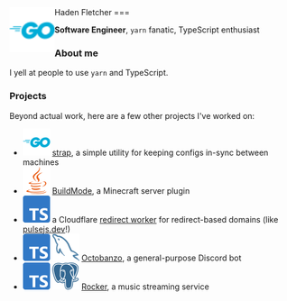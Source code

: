 <img src="meta/img/golang.svg" width="80" height="80" align="left" />
Haden Fletcher
===

**Software Engineer**, `yarn` fanatic, TypeScript enthusiast

### About me

I yell at people to use `yarn` and TypeScript.

### Projects

Beyond actual work, here are a few other projects I've worked on:

- ![go] [strap], a simple utility for keeping configs in-sync between machines
- ![java] [BuildMode], a Minecraft server plugin
- ![ts] a Cloudflare [redirect worker][redirect-worker] for redirect-based domains (like [pulsejs.dev][pulse]!)
- ![ts] ![mysql] [Octobanzo], a general-purpose Discord bot
- ![ts] ![postgres] [Rocker], a music streaming service

<!-- Professsional -->

[notify]: https://notify.me
[pulse]: https://pulsejs.dev

<!-- Personal -->

[octobanzo]: https://github.com/octobanzo/octobanzo
[platform]: https://github.com/platformapps
[rocker]: https://github.com/rockerapp
[strap]: https://github.com/hadenpf/strap
[buildmode]: https://github.com/hadenpf/BuildMode
[redirect-worker]: https://github.com/hadenpf/redirect-worker
[spleef]: https://github.com/hadenpf/spleef
[yasmp]: https://github.com/YASMPdev

<!-- Resources -->

[yarn]: https://yarnpkg.com

<!-- Icons -->

[go]: meta/img/golang.svg
[js]: meta/img/javascript.svg
[ts]: meta/img/typescript.svg
[java]: meta/img/java.svg
[mysql]: meta/img/mysql.svg
[postgres]: meta/img/postgres.svg
